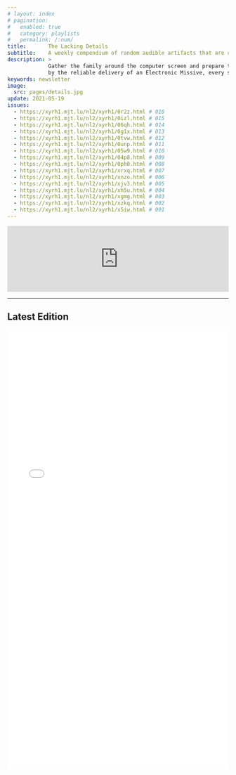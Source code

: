 ```yaml
---
# layout: index
# pagination:
#   enabled: true
#   category: playlists
#   permalink: /:num/
title:       The Lacking Details
subtitle:    A weekly compendium of random audible artifacts that are considered quite good.
description: >
             Gather the family around the computer screen and prepare to be entertained for hours
             by the reliable delivery of an Electronic Missive, every seven days!
keywords: newsletter
image:
  src: pages/details.jpg
update: 2021-05-19
issues:
  - https://xyrh1.mjt.lu/nl2/xyrh1/0r2z.html # 016
  - https://xyrh1.mjt.lu/nl2/xyrh1/0izl.html # 015
  - https://xyrh1.mjt.lu/nl2/xyrh1/06qh.html # 014
  - https://xyrh1.mjt.lu/nl2/xyrh1/0g1x.html # 013
  - https://xyrh1.mjt.lu/nl2/xyrh1/0tvw.html # 012
  - https://xyrh1.mjt.lu/nl2/xyrh1/0unp.html # 011
  - https://xyrh1.mjt.lu/nl2/xyrh1/05w9.html # 010
  - https://xyrh1.mjt.lu/nl2/xyrh1/04p8.html # 009
  - https://xyrh1.mjt.lu/nl2/xyrh1/0ph0.html # 008
  - https://xyrh1.mjt.lu/nl2/xyrh1/xrxq.html # 007
  - https://xyrh1.mjt.lu/nl2/xyrh1/xnzo.html # 006
  - https://xyrh1.mjt.lu/nl2/xyrh1/xjv3.html # 005
  - https://xyrh1.mjt.lu/nl2/xyrh1/xh5u.html # 004
  - https://xyrh1.mjt.lu/nl2/xyrh1/xgmg.html # 003
  - https://xyrh1.mjt.lu/nl2/xyrh1/xzkq.html # 002
  - https://xyrh1.mjt.lu/nl2/xyrh1/x5iw.html # 001
---
```


<iframe class="mj-w-res-iframe" frameborder="0" scrolling="no" marginheight="0" marginwidth="0" src="https://app.mailjet.com/widget/iframe/6Foe/Je5" width="100%"></iframe>

<script type="text/javascript" src="https://app.mailjet.com/statics/js/iframeResizer.min.js"></script>

<hr/>

## Latest Edition

<iframe frameborder="0" marginheight="0" marginwidth="0" src="{{ page.issues[0] }}" width="100%" height="1000"></iframe>